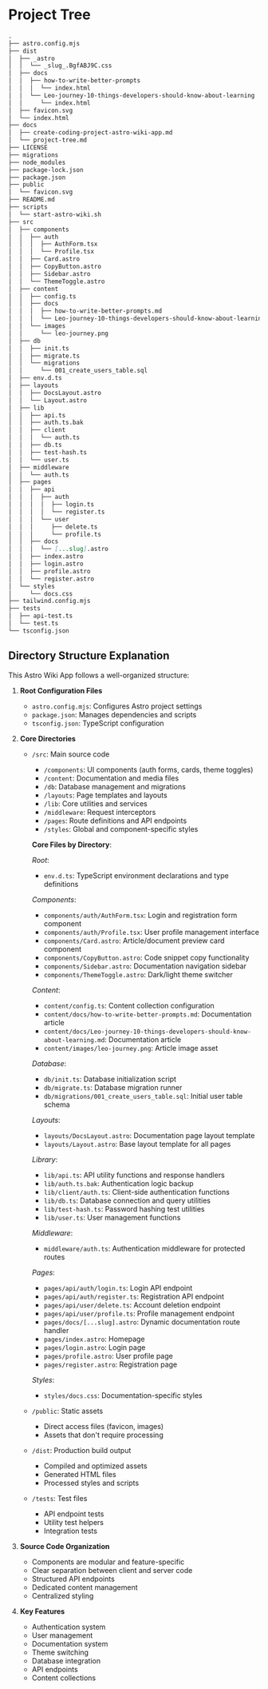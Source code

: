 # Project Tree

```markdown
.
├── astro.config.mjs
├── dist
│  ├── _astro
│  │  └── _slug_.BgfABJ9C.css
│  ├── docs
│  │  ├── how-to-write-better-prompts
│  │  │  └── index.html
│  │  └── Leo-journey-10-things-developers-should-know-about-learning
│  │     └── index.html
│  ├── favicon.svg
│  └── index.html
├── docs
│  ├── create-coding-project-astro-wiki-app.md
│  └── project-tree.md
├── LICENSE
├── migrations
├── node_modules
├── package-lock.json
├── package.json
├── public
│  └── favicon.svg
├── README.md
├── scripts
│  └── start-astro-wiki.sh
├── src
│  ├── components
│  │  ├── auth
│  │  │  ├── AuthForm.tsx
│  │  │  └── Profile.tsx
│  │  ├── Card.astro
│  │  ├── CopyButton.astro
│  │  ├── Sidebar.astro
│  │  └── ThemeToggle.astro
│  ├── content
│  │  ├── config.ts
│  │  ├── docs
│  │  │  ├── how-to-write-better-prompts.md
│  │  │  └── Leo-journey-10-things-developers-should-know-about-learning.md
│  │  └── images
│  │     └── leo-journey.png
│  ├── db
│  │  ├── init.ts
│  │  ├── migrate.ts
│  │  └── migrations
│  │     └── 001_create_users_table.sql
│  ├── env.d.ts
│  ├── layouts
│  │  ├── DocsLayout.astro
│  │  └── Layout.astro
│  ├── lib
│  │  ├── api.ts
│  │  ├── auth.ts.bak
│  │  ├── client
│  │  │  └── auth.ts
│  │  ├── db.ts
│  │  ├── test-hash.ts
│  │  └── user.ts
│  ├── middleware
│  │  └── auth.ts
│  ├── pages
│  │  ├── api
│  │  │  ├── auth
│  │  │  │  ├── login.ts
│  │  │  │  └── register.ts
│  │  │  └── user
│  │  │     ├── delete.ts
│  │  │     └── profile.ts
│  │  ├── docs
│  │  │  └── [...slug].astro
│  │  ├── index.astro
│  │  ├── login.astro
│  │  ├── profile.astro
│  │  └── register.astro
│  └── styles
│     └── docs.css
├── tailwind.config.mjs
├── tests
│  ├── api-test.ts
│  └── test.ts
└── tsconfig.json
```

## Directory Structure Explanation

This Astro Wiki App follows a well-organized structure:

1. **Root Configuration Files**
   - `astro.config.mjs`: Configures Astro project settings
   - `package.json`: Manages dependencies and scripts
   - `tsconfig.json`: TypeScript configuration

2. **Core Directories**
   - `/src`: Main source code
     - `/components`: UI components (auth forms, cards, theme toggles)
     - `/content`: Documentation and media files
     - `/db`: Database management and migrations
     - `/layouts`: Page templates and layouts
     - `/lib`: Core utilities and services
     - `/middleware`: Request interceptors
     - `/pages`: Route definitions and API endpoints
     - `/styles`: Global and component-specific styles

     **Core Files by Directory**:
     
     *Root*:
     - `env.d.ts`: TypeScript environment declarations and type definitions

     *Components*:
     - `components/auth/AuthForm.tsx`: Login and registration form component
     - `components/auth/Profile.tsx`: User profile management interface
     - `components/Card.astro`: Article/document preview card component
     - `components/CopyButton.astro`: Code snippet copy functionality
     - `components/Sidebar.astro`: Documentation navigation sidebar
     - `components/ThemeToggle.astro`: Dark/light theme switcher

     *Content*:
     - `content/config.ts`: Content collection configuration
     - `content/docs/how-to-write-better-prompts.md`: Documentation article
     - `content/docs/Leo-journey-10-things-developers-should-know-about-learning.md`: Documentation article
     - `content/images/leo-journey.png`: Article image asset

     *Database*:
     - `db/init.ts`: Database initialization script
     - `db/migrate.ts`: Database migration runner
     - `db/migrations/001_create_users_table.sql`: Initial user table schema

     *Layouts*:
     - `layouts/DocsLayout.astro`: Documentation page layout template
     - `layouts/Layout.astro`: Base layout template for all pages

     *Library*:
     - `lib/api.ts`: API utility functions and response handlers
     - `lib/auth.ts.bak`: Authentication logic backup
     - `lib/client/auth.ts`: Client-side authentication functions
     - `lib/db.ts`: Database connection and query utilities
     - `lib/test-hash.ts`: Password hashing test utilities
     - `lib/user.ts`: User management functions

     *Middleware*:
     - `middleware/auth.ts`: Authentication middleware for protected routes

     *Pages*:
     - `pages/api/auth/login.ts`: Login API endpoint
     - `pages/api/auth/register.ts`: Registration API endpoint
     - `pages/api/user/delete.ts`: Account deletion endpoint
     - `pages/api/user/profile.ts`: Profile management endpoint
     - `pages/docs/[...slug].astro`: Dynamic documentation route handler
     - `pages/index.astro`: Homepage
     - `pages/login.astro`: Login page
     - `pages/profile.astro`: User profile page
     - `pages/register.astro`: Registration page

     *Styles*:
     - `styles/docs.css`: Documentation-specific styles

   - `/public`: Static assets
     - Direct access files (favicon, images)
     - Assets that don't require processing

   - `/dist`: Production build output
     - Compiled and optimized assets
     - Generated HTML files
     - Processed styles and scripts

   - `/tests`: Test files
     - API endpoint tests
     - Utility test helpers
     - Integration tests

3. **Source Code Organization**
   - Components are modular and feature-specific
   - Clear separation between client and server code
   - Structured API endpoints
   - Dedicated content management
   - Centralized styling

4. **Key Features**
   - Authentication system
   - User management
   - Documentation system
   - Theme switching
   - Database integration
   - API endpoints
   - Content collections
